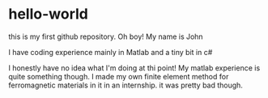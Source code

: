 # hello-world
this is my first github repository. Oh boy!
My name is John

I have coding experience mainly in Matlab and a tiny bit in c#

I honestly have no idea what I'm doing at thi point!
My matlab experience is quite something though. I made my own finite element method for ferromagnetic materials in it in an internship.
it was pretty bad though.
